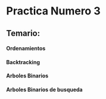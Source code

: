 # Practica Numero 3

## Temario: 
#### Ordenamientos
#### Backtracking
#### Arboles Binarios
#### Arboles Binarios de busqueda